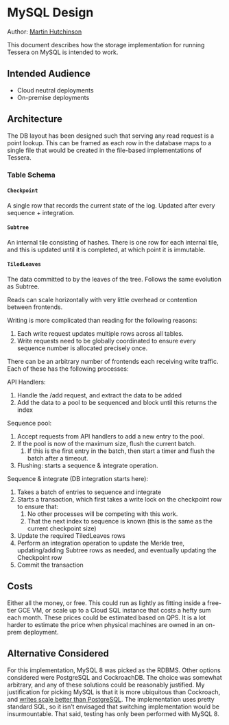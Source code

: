 # MySQL Design

Author: [Martin Hutchinson](https://github.com/mhutchinson)

This document describes how the storage implementation for running Tessera on MySQL is intended to work.

## Intended Audience

- Cloud neutral deployments
- On-premise deployments

## Architecture

The DB layout has been designed such that serving any read request is a point lookup. This can be framed as each row in the database maps to a single file that would be created in the file-based implementations of Tessera.

### Table Schema

#### `Checkpoint`

A single row that records the current state of the log. Updated after every sequence + integration.

#### `Subtree`

An internal tile consisting of hashes. There is one row for each internal tile, and this is updated until it is completed, at which point it is immutable.

#### `TiledLeaves`

The data committed to by the leaves of the tree. Follows the same evolution as Subtree.
 
Reads can scale horizontally with very little overhead or contention between frontends.

Writing is more complicated than reading for the following reasons:

1. Each write request updates multiple rows across all tables.
1. Write requests need to be globally coordinated to ensure every sequence number is allocated precisely once.

There can be an arbitrary number of frontends each receiving write traffic. Each of these has the following processes:

API Handlers:

1. Handle the /add request, and extract the data to be added
1. Add the data to a pool to be sequenced and block until this returns the index

Sequence pool:

1. Accept requests from API handlers to add a new entry to the pool.
1. If the pool is now of the maximum size, flush the current batch.
   1. If this is the first entry in the batch, then start a timer and flush the batch after a timeout.
1. Flushing: starts a sequence & integrate operation.

Sequence & integrate (DB integration starts here):

1. Takes a batch of entries to sequence and integrate
1. Starts a transaction, which first takes a write lock on the checkpoint row to ensure that:
   1. No other processes will be competing with this work.
   1. That the next index to sequence is known (this is the same as the current checkpoint size)
1. Update the required TiledLeaves rows
1. Perform an integration operation to update the Merkle tree, updating/adding Subtree rows as needed, and eventually updating the Checkpoint row
1. Commit the transaction

## Costs

Either all the money, or free. This could run as lightly as fitting inside a free-tier GCE VM, or scale up to a Cloud SQL instance that costs a hefty sum each month. These prices could be estimated based on QPS. It is a lot harder to estimate the price when physical machines are owned in an on-prem deployment.

## Alternative Considered

For this implementation, MySQL 8 was picked as the RDBMS. Other options considered were PostgreSQL and CockroachDB. The choice was somewhat arbitrary, and any of these solutions could be reasonably justified. My justification for picking MySQL is that it is more ubiquitous than Cockroach, and [writes scale better than PostgreSQL](https://www.uber.com/en-GB/blog/postgres-to-mysql-migration/). The implementation uses pretty standard SQL, so it isn’t envisaged that switching implementation would be insurmountable. That said, testing has only been performed with MySQL 8.
